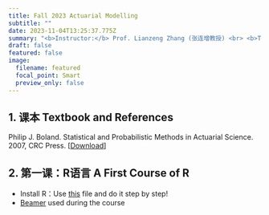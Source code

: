 ```yaml
---
title: Fall 2023 Actuarial Modelling
subtitle: ""
date: 2023-11-04T13:25:37.775Z
summary: "<b>Instructor:</b> Prof. Lianzeng Zhang (张连增教授) <br> <b>Teaching Assistant:</b> Yuan Zhuang (庄源)"
draft: false
featured: false
image:
  filename: featured
  focal_point: Smart
  preview_only: false
---
```

## 1. 课本 Textbook and References

Philip J. Boland. Statistical and Probabilistic Methods in
Actuarial Science. 2007, CRC Press. [[Download](https://yuanzhuang.xyz/uploads/Statistical%20and%20Probabilistic%20Methods%20in%20Actuarial%20Science.pdf)]

## 2. 第一课：R语言 A First Course of R

* Install R：Use [this](https://yuanzhuang.xyz/uploads/Install_R.pdf) file and do it step by step!
* [Beamer](https://yuanzhuang.xyz/uploads/BasicR.pdf) used during the course